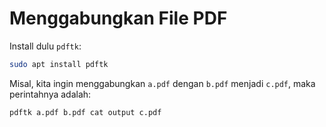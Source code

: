 # Menggabungkan File PDF

Install dulu `pdftk`:

```bash
sudo apt install pdftk
```

Misal, kita ingin menggabungkan `a.pdf` dengan `b.pdf` menjadi `c.pdf`, maka perintahnya adalah:

```bash
pdftk a.pdf b.pdf cat output c.pdf
```